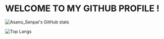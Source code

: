 # WELCOME TO MY GITHUB PROFILE !

![Asano_Senpai's GitHub stats](https://github-readme-stats.vercel.app/api?username=asanosenpai&show_icons=true&theme=tokyonight)

![Top Langs](https://github-readme-stats.vercel.app/api/top-langs/?username=asanosenpai&layout=compact&theme=tokyonight)
